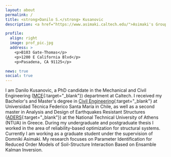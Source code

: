 ```yaml
---
layout: about
permalink: /
title: <strong>Danilo S.</strong> Kusanovic
description: <a href="https://www.asimaki.caltech.edu/">Asimaki's Group</a>. <a href="https://github.com/dankusanovic">GitHub page</a> <a href="https://www.google.com/maps/place/Caltech,+Gates-Thomas+building/@34.1368233,-118.1241685,18z/data=!4m5!3m4!1s0x80c2c4a7dc55fc89:0xe18c273324110915!8m2!3d34.1371131!4d-118.1245179">Address</a>. 

profile:
  align: right
  image: prof_pic.jpg
  address: >
    <p>B103 Gate-Thomas</p>
    <p>1200 E California Blvd</p>
    <p>Pasadena, CA 91125</p>

news: true
social: true
---
```

I am Danilo Kusanovic, a PhD candidate in the Mechanical and Civil Engineering ([MCE](http://www.mce.caltech.edu/){:target="\_blank"}) department at Caltech. I received my Bachelor's and Master's degree in [Civil Engineering](http://postgrado.usm.cl/en/programas/programas-de-magister/magister-en-ciencias-de-la-ingenieria-civil/){:target="\_blank"} at  Universidad Técnica Federico Santa María in Chile, as well as a second master in Analysis and Design of Earthquakes Resistant Structures ([ADERS](http://www.postgrad.structural.civil.ntua.gr/pclab_eng/index_eng.htm){:target="\_blank"}) at the National Technical University of Athens (NTUA) in Greece. During my undergraduate and postgraduate thesis I worked in the area of reliability-based optimization for structural systems. Currently I am working as a graduate student under the supervision of Domniki Asimaki. My research focuses on Parameter Identification for Reduced Order Models of Soil-Structure Interaction Based on Ensamble Kalman Inversion. 

<!--
Tell the world about yourself. Link to your favorite [subreddit](http://reddit.com){:target="\_blank"}. You can put a picture in, too. The code is already in, just name your picture `prof_pic.jpg` and put it in the `img/` folder.

Put your address / P.O. box / other info right below your picture. You can also disable any these elements by editing `profile` property of the YAML header of your `_pages/about.md`. Edit `_bibliography/papers.bib` and Jekyll will render your [publications page](/al-folio/publications/) automatically.

Link to your social media connections, too. This theme is set up to use [Font Awesome icons](http://fortawesome.github.io/Font-Awesome/){:target="\_blank"} and [Academicons](https://jpswalsh.github.io/academicons/){:target="\_blank"}, like the ones below. Add your Facebook, Twitter, LinkedIn, Google Scholar, or just disable all of them.
--> 

